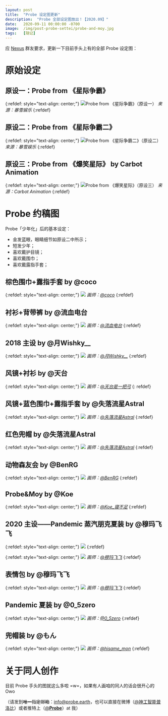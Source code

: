 ```yaml
---
layout: post
title:  "Probe 设定图更新"
description:  "Probe 全部设定图放出！【2020.09】"
date:   2020-09-11 00:00:00 -0700
image:  /img/post-probe-settei/probe-and-moy.jpg
tags:   [随记]
---
```


应 [Nexus](http://discord.probe.earth/) 群友要求，更新一下目前手头上有的全部 Probe 设定图：

# 原始设定

## 原设一：Probe from 《星际争霸》

{:refdef: style="text-align: center;"}
![Probe from 《星际争霸》（原设一）]({{site.baseurl}}/img/post-probe-settei/probe_sc1.jpg)
*来源：暴雪娱乐*
{:refdef}

## 原设二：Probe from 《星际争霸二》

{:refdef: style="text-align: center;"}
![Probe from 《星际争霸二》（原设二）]({{site.baseurl}}/img/post-probe-settei/probe_sc2.jpg)
*来源：暴雪娱乐*
{:refdef}

## 原设三：Probe from 《爆笑星际》 by Carbot Animation

{:refdef: style="text-align: center;"}
![Probe from 《爆笑星际》（原设三）]({{site.baseurl}}/img/post-probe-settei/probe_carbot.jpg)
*来源：Carbot Animation*
{:refdef}

# Probe 约稿图

Probe「少年化」后的基本设定：

* 金发蓝眼，眼睛细节如原设二中所示；
* 短发少年；
* 喜欢戴护目镜；
* 喜欢戴围巾；
* 喜欢戴露指手套；

## 棕色围巾+露指手套 by @coco

{:refdef: style="text-align: center;"}
![]({{site.baseurl}}/img/post-probe-settei/probe_coco.jpg)
*画师：[@coco](https://weibo.com/u/2030915464)*
{:refdef}

## 衬衫+背带裤 by @流血电台

{:refdef: style="text-align: center;"}
![]({{site.baseurl}}/img/post-probe-settei/probe_diantai.png)
*画师：[@流血电台](https://weibo.com/JKm11)*
{:refdef}

## 2018 主设 by @月Wishky__

{:refdef: style="text-align: center;"}
![]({{site.baseurl}}/img/post-probe-settei/probe_wishky.jpg)
*画师：[@月Wishky__](https://weibo.com/yuewishky)*
{:refdef}

## 风镜+衬衫 by @天台

{:refdef: style="text-align: center;"}
![]({{site.baseurl}}/img/post-probe-settei/probe_tiantai.jpg)
*画师：[@天台是一把弓](https://www.weibo.com/u/5711418263)*
{: refdef}

## 风镜+蓝色围巾+露指手套 by @失落流星Astral

{:refdef: style="text-align: center;"}
![]({{site.baseurl}}/img/post-probe-settei/probe_astral1.jpg)
*画师：[@失落流星Astral](https://weibo.com/u/6124552807)*
{:refdef}

## 红色兜帽 by @失落流星Astral

{:refdef: style="text-align: center;"}
![]({{site.baseurl}}/img/post-probe-settei/probe_astral2.jpg)
*画师：[@失落流星Astral](https://weibo.com/u/6124552807)*
{:refdef}

## 动物森友会 by @BenRG

{:refdef: style="text-align: center;"}
![]({{site.baseurl}}/img/post-probe-settei/probe_ben.jpg)
*画师：[@BenRG](https://weibo.com/u/5064371793)*
{:refdef}

## Probe&Moy by @Koe

{:refdef: style="text-align: center;"}
![]({{site.baseurl}}/img/post-probe-settei/probe-and-moy.jpg)
*画师：[@Koe_寝不足](https://weibo.com/u/1856067661)*
{:refdef}


## 2020 主设——Pandemic 蒸汽朋克夏装 by @穆玛飞飞

{:refdef: style="text-align: center;"}
![]({{site.baseurl}}/img/post-probe-settei/probe_muma1.png)
{:refdef}

{:refdef: style="text-align: center;"}
![]({{site.baseurl}}/img/post-probe-settei/probe_muma2.png)
*画师：[@穆玛飞飞](https://weibo.com/0mumafeifei0)*
{:refdef}

## 表情包 by @穆玛飞飞

{:refdef: style="text-align: center;"}
![]({{site.baseurl}}/img/post-probe-settei/probe_muma3.png)
*画师：[@穆玛飞飞](https://weibo.com/0mumafeifei0)*
{:refdef}

## Pandemic 夏装 by @0_5zero

{:refdef: style="text-align: center;"}
![]({{site.baseurl}}/img/post-probe-settei/probe_0_5zero.jpg)
*画师：[@0_5zero](https://twitter.com/0_5zero)*
{:refdef}

## 兜帽装 by @もん

{:refdef: style="text-align: center;"}
![]({{site.baseurl}}/img/post-probe-settei/probe_mon.jpg)
*画师：[@hisame_mon](https://twitter.com/hisame_mon)*
{:refdef}

# 关于同人创作

目前 Probe 手头的图就这么多啦 =w=，如果有人画咱的同人的话会很开心的 Owo

（请发到~~唯一指定邮箱~~：[info@probe.earth](mailto:info@probe.earth)，也可以直接在微博（[@神工智能普洛比](https://weibo.com/2186466417)）或者推特上（[@__Probe__](https://twitter.com/__Probe__)）at 我）